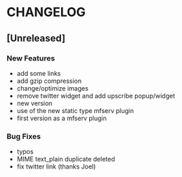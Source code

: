 # CHANGELOG


## [Unreleased]

### New Features
- add some links
- add gzip compression
- change/optimize images
- remove twitter widget and add upscribe popup/widget
- new version
- use of the new static type mfserv plugin
- first version as a mfserv plugin


### Bug Fixes
- typos
- MIME text_plain duplicate deleted
- fix twitter link (thanks Joel)





